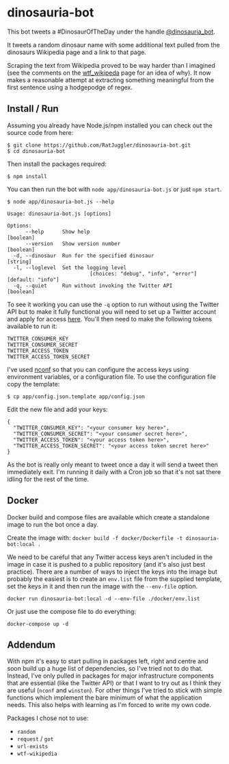 # dinosauria-bot

This bot tweets a #DinosaurOfTheDay under the handle [@dinosauria_bot](https://twitter.com/dinosauria_bot).

It tweets a random dinosaur name with some additional text pulled from the dinosaurs Wikipedia page and a link to that page.

Scraping the text from Wikipedia proved to be way harder than I imagined (see the comments on the 
[wtf_wikipeda](https://github.com/spencermountain/wtf_wikipedia) page for an idea of why). It now makes a reasonable attempt at 
extracting something meaningful from the first sentence using a hodgepodge of regex.

## Install / Run

Assuming you already have Node.js/npm installed you can check out the source code from here:
```
$ git clone https://github.com/RatJuggler/dinosauria-bot.git
$ cd dinosauria-bot
```
Then install the packages required:
```
$ npm install
```
You can then run the bot with `node app/dinosauria-bot.js` or just `npm start`.
```
$ node app/dinosauria-bot.js --help

Usage: dinosauria-bot.js [options]

Options:
      --help      Show help                                            [boolean]
      --version   Show version number                                  [boolean]
  -d, --dinosaur  Run for the specified dinosaur                        [string]
  -l, --loglevel  Set the logging level
                           [choices: "debug", "info", "error"] [default: "info"]
  -q, --quiet     Run without invoking the Twitter API                 [boolean]
```
To see it working you can use the `-q` option to run without using the Twitter API but to make it fully functional you will need to 
set up a Twitter account and apply for access [here](https://developer.twitter.com/en/apply-for-access). You'll then need to make 
the following tokens available to run it:
```
TWITTER_CONSUMER_KEY
TWITTER_CONSUMER_SECRET
TWITTER_ACCESS_TOKEN
TWITTER_ACCESS_TOKEN_SECRET
```
I've used [nconf](https://www.npmjs.com/package/nconf) so that you can configure the access keys using environment variables, or a 
configuration file. To use the configuration file copy the template:
```
$ cp app/config.json.template app/config.json
```
Edit the new file and add your keys:
```
{
  "TWITTER_CONSUMER_KEY": "<your consumer key here>",
  "TWITTER_CONSUMER_SECRET": "<your consumer secret here>",
  "TWITTER_ACCESS_TOKEN": "<your access token here>",
  "TWITTER_ACCESS_TOKEN_SECRET": "<your access token secret here>"
}
```
As the bot is really only meant to tweet once a day it will send a tweet then immediately exit. I'm running it daily with a Cron 
job so that it's not sat there idling for the rest of the time.

## Docker

Docker build and compose files are available which create a standalone image to run the bot once a day.

Create the image with: `docker build -f docker/Dockerfile -t dinosauria-bot:local .`

We need to be careful that any Twitter access keys aren't included in the image in case it is pushed to a public repository (and
it's also just best practice). There are a number of ways to inject the keys into the image but probably the easiest is to create 
an `env.list` file from the supplied template, set the keys in it and then run the image with the `--env-file` option.

    docker run dinosauria-bot:local -d --env-file ./docker/env.list

Or just use the compose file to do everything:

    docker-compose up -d

## Addendum

With npm it's easy to start pulling in packages left, right and centre and soon build up a huge list of dependencies, so I've tried 
not to do that. Instead, I've only pulled in packages for major infrastructure components that are essential (like the Twitter API) 
or that I want to try out as I think they are useful (`nconf` and `winston`). For other things I've tried to stick with simple 
functions which implement the bare minimum of what the application needs. This also helps with learning as I'm forced to write my 
own code.

Packages I chose not to use:

- `random`
- `request` / `got`
- `url-exists`
- `wtf-wikipedia`
